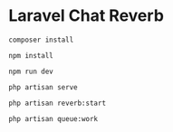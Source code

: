 # Laravel Chat Reverb

```
composer install
```
```
npm install
```

```
npm run dev
```
```
php artisan serve
```
```
php artisan reverb:start
```
```
php artisan queue:work
